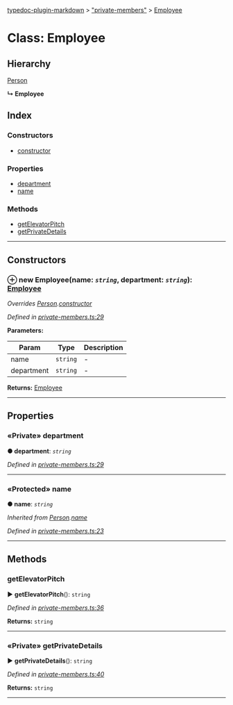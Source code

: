 [typedoc-plugin-markdown](../README.md) > ["private-members"](../modules/_private_members_.md) > [Employee](../classes/_private_members_.employee.md)



# Class: Employee

## Hierarchy


 [Person](_private_members_.person.md)

**↳ Employee**







## Index

### Constructors

* [constructor](_private_members_.employee.md#constructor)


### Properties

* [department](_private_members_.employee.md#department)
* [name](_private_members_.employee.md#name)


### Methods

* [getElevatorPitch](_private_members_.employee.md#getelevatorpitch)
* [getPrivateDetails](_private_members_.employee.md#getprivatedetails)



---
## Constructors
<a id="constructor"></a>


### ⊕ **new Employee**(name: *`string`*, department: *`string`*): [Employee](_private_members_.employee.md)



*Overrides [Person](_private_members_.person.md).[constructor](_private_members_.person.md#constructor)*

*Defined in [private-members.ts:29](https://github.com/tgreyuk/typedoc-plugin-markdown/blob/master/tests/src/private-members.ts#L29)*



**Parameters:**

| Param  | Type                | Description  |
| ------ | ------------------- | ------------ |
| name | `string` | - |
| department | `string` | - |





**Returns:** [Employee](_private_members_.employee.md)

---


## Properties
<a id="department"></a>

### «Private» department

**●  department**:  *`string`* 

*Defined in [private-members.ts:29](https://github.com/tgreyuk/typedoc-plugin-markdown/blob/master/tests/src/private-members.ts#L29)*





___

<a id="name"></a>

### «Protected» name

**●  name**:  *`string`* 

*Inherited from [Person](_private_members_.person.md).[name](_private_members_.person.md#name)*

*Defined in [private-members.ts:23](https://github.com/tgreyuk/typedoc-plugin-markdown/blob/master/tests/src/private-members.ts#L23)*





___


## Methods
<a id="getelevatorpitch"></a>

###  getElevatorPitch

► **getElevatorPitch**(): `string`




*Defined in [private-members.ts:36](https://github.com/tgreyuk/typedoc-plugin-markdown/blob/master/tests/src/private-members.ts#L36)*





**Returns:** `string`





___

<a id="getprivatedetails"></a>

### «Private» getPrivateDetails

► **getPrivateDetails**(): `string`




*Defined in [private-members.ts:40](https://github.com/tgreyuk/typedoc-plugin-markdown/blob/master/tests/src/private-members.ts#L40)*





**Returns:** `string`





___



